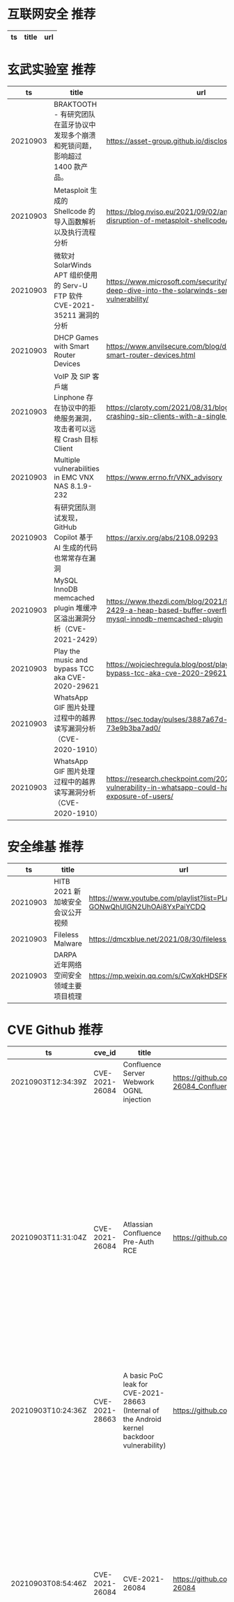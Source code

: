 # 互联网安全 推荐
| ts | title | url| 
| --- | --- | ---| 


# 玄武实验室 推荐
| ts | title | url| 
| --- | --- | ---| 
| 20210903 | BRAKTOOTH - 有研究团队在蓝牙协议中发现多个崩溃和死锁问题，影响超过 1400 款产品。 | https://asset-group.github.io/disclosures/braktooth/| 
| 20210903 | Metasploit 生成的 Shellcode 的导入函数解析以及执行流程分析 | https://blog.nviso.eu/2021/09/02/anatomy-and-disruption-of-metasploit-shellcode/| 
| 20210903 | 微软对 SolarWinds APT 组织使用的 Serv-U FTP 软件 CVE-2021-35211 漏洞的分析 | https://www.microsoft.com/security/blog/2021/09/02/a-deep-dive-into-the-solarwinds-serv-u-ssh-vulnerability/| 
| 20210903 | DHCP Games with Smart Router Devices | https://www.anvilsecure.com/blog/dhcp-games-with-smart-router-devices.html| 
| 20210903 | VoIP 及 SIP 客戶端 Linphone 存在协议中的拒绝服务漏洞，攻击者可以远程 Crash 目标 Client | https://claroty.com/2021/08/31/blog-research-crashing-sip-clients-with-a-single-slash/| 
| 20210903 | Multiple vulnerabilities in EMC VNX NAS 8.1.9-232 | https://www.errno.fr/VNX_advisory| 
| 20210903 | 有研究团队测试发现，GitHub Copilot 基于 AI 生成的代码也常常存在漏洞 | https://arxiv.org/abs/2108.09293| 
| 20210903 | MySQL InnoDB memcached plugin 堆缓冲区溢出漏洞分析（CVE-2021-2429） | https://www.thezdi.com/blog/2021/9/2/cve-2021-2429-a-heap-based-buffer-overflow-bug-in-the-mysql-innodb-memcached-plugin| 
| 20210903 | Play the music and bypass TCC aka CVE-2020-29621 | https://wojciechregula.blog/post/play-the-music-and-bypass-tcc-aka-cve-2020-29621/| 
| 20210903 | WhatsApp GIF 图片处理过程中的越界读写漏洞分析（CVE-2020-1910） | https://sec.today/pulses/3887a67d-f06b-451a-a019-73e9b3ba7ad0/| 
| 20210903 | WhatsApp GIF 图片处理过程中的越界读写漏洞分析（CVE-2020-1910） | https://research.checkpoint.com/2021/now-patched-vulnerability-in-whatsapp-could-have-led-to-data-exposure-of-users/| 


# 安全维基 推荐
| ts | title | url| 
| --- | --- | ---| 
| 20210903 | HITB 2021 新加坡安全会议公开视频 | https://www.youtube.com/playlist?list=PLmv8T5-GONwQhUlGN2UhOAi8YxPaiYCDQ| 
| 20210903 | Fileless Malware | https://dmcxblue.net/2021/08/30/fileless-malware/| 
| 20210903 | DARPA近年网络空间安全领域主要项目梳理 | https://mp.weixin.qq.com/s/CwXqkHDSFK6XMFtvOpnsjw| 


# CVE Github 推荐
| ts | cve_id | title | url | cve_detail| 
| --- | --- | --- | --- | ---| 
| 20210903T12:34:39Z | CVE-2021-26084 | Confluence Server Webwork OGNL injection | https://github.com/h3v0x/CVE-2021-26084_Confluence | | 
| 20210903T11:31:04Z | CVE-2021-26084 | Atlassian Confluence Pre-Auth RCE | https://github.com/Udyz/CVE-2021-26084 | In affected versions of Confluence Server and Data Center, an OGNL injection vulnerability exists that would allow an authenticated user, and in some instances an unauthenticated user, to execute arbitrary code on a Confluence Server or Data Center instance. The vulnerable endpoints can be accessed by a non-administrator user or unauthenticated user if ‘Allow people to sign up to create their account’ is enabled. To check whether this is enabled go to COG > User Management > User Signup Options. The affected versions are before version 6.13.23, from version 6.14.0 before 7.4.11, from version 7.5.0 before 7.11.6, and from version 7.12.0 before 7.12.5.| 
| 20210903T10:24:36Z | CVE-2021-28663 | A basic PoC leak for CVE-2021-28663 (Internal of the Android kernel backdoor vulnerability) | https://github.com/lntrx/CVE-2021-28663 | | 
| 20210903T08:54:46Z | CVE-2021-26084 | CVE-2021-26084 | https://github.com/p0nymc1/CVE-2021-26084 | In affected versions of Confluence Server and Data Center, an OGNL injection vulnerability exists that would allow an authenticated user, and in some instances an unauthenticated user, to execute arbitrary code on a Confluence Server or Data Center instance. The vulnerable endpoints can be accessed by a non-administrator user or unauthenticated user if ‘Allow people to sign up to create their account’ is enabled. To check whether this is enabled go to COG > User Management > User Signup Options. The affected versions are before version 6.13.23, from version 6.14.0 before 7.4.11, from version 7.5.0 before 7.11.6, and from version 7.12.0 before 7.12.5.| 
| 20210903T08:22:58Z | cve-2021-26084 | cve-2021-26084 EXP | https://github.com/Xc1Ym/cve_2021_26084 | In affected versions of Confluence Server and Data Center, an OGNL injection vulnerability exists that would allow an authenticated user, and in some instances an unauthenticated user, to execute arbitrary code on a Confluence Server or Data Center instance. The vulnerable endpoints can be accessed by a non-administrator user or unauthenticated user if ‘Allow people to sign up to create their account’ is enabled. To check whether this is enabled go to COG > User Management > User Signup Options. The affected versions are before version 6.13.23, from version 6.14.0 before 7.4.11, from version 7.5.0 before 7.11.6, and from version 7.12.0 before 7.12.5.| 
| 20210903T07:45:07Z | CVE-2021-26084 | CVE-2021-26084 Confluence OGNL injection | https://github.com/Loneyers/CVE-2021-26084 | In affected versions of Confluence Server and Data Center, an OGNL injection vulnerability exists that would allow an authenticated user, and in some instances an unauthenticated user, to execute arbitrary code on a Confluence Server or Data Center instance. The vulnerable endpoints can be accessed by a non-administrator user or unauthenticated user if ‘Allow people to sign up to create their account’ is enabled. To check whether this is enabled go to COG > User Management > User Signup Options. The affected versions are before version 6.13.23, from version 6.14.0 before 7.4.11, from version 7.5.0 before 7.11.6, and from version 7.12.0 before 7.12.5.| 
| 20210903T07:37:12Z | CVE-2021-26084 | OGNL Injection in Confluence server version < 7.12.5 | https://github.com/mr-r3bot/Confluence-CVE-2021-26084 | In affected versions of Confluence Server and Data Center, an OGNL injection vulnerability exists that would allow an authenticated user, and in some instances an unauthenticated user, to execute arbitrary code on a Confluence Server or Data Center instance. The vulnerable endpoints can be accessed by a non-administrator user or unauthenticated user if ‘Allow people to sign up to create their account’ is enabled. To check whether this is enabled go to COG > User Management > User Signup Options. The affected versions are before version 6.13.23, from version 6.14.0 before 7.4.11, from version 7.5.0 before 7.11.6, and from version 7.12.0 before 7.12.5.| 
| 20210903T06:47:16Z | CVE-2021-3129 | Laravel <= v8.4.2 debug mode: Remote code execution (CVE-2021-3129) | https://github.com/zhzyker/CVE-2021-3129 | Ignition before 2.5.2, as used in Laravel and other products, allows unauthenticated remote attackers to execute arbitrary code because of insecure usage of file_get_contents() and file_put_contents(). This is exploitable on sites using debug mode with Laravel before 8.4.2.| 
| 20210903T05:32:52Z | CVE-2021-3019 | Null | https://github.com/qiezi-maozi/CVE-2021-3019-Lanproxy | ffay lanproxy 0.1 allows Directory Traversal to read /../conf/config.properties to obtain credentials for a connection to the intranet.| 
| 20210903T03:46:18Z | CVE-2021-09 | Just testing if some bot will do some action here LOL | https://github.com/zeroc00I/CVE-2021-09-03 | 未查询到CVE信息| 


# klee on Github 推荐
| ts | title | url | stars | forks| 
| --- | --- | --- | --- | ---| 
| 20210903T12:21:17Z | Null | https://github.com/pansilup/cgc-prgs-for-klee-seed-mode | 0 | 0| 
| 20210903T12:16:16Z | An open-source Chinese font derived from Fontworks% Klee One. 一款基于 FONTWORKS 的 Klee One 的开源中文字体。 | https://github.com/lxgw/LxgwWenKai | 2710 | 69| 
| 20210903T05:57:00Z | A personnal UI library made as an excuse to have a published UI package | https://github.com/Liinkiing/klee | 13 | 1| 


# s2e on Github 推荐
| ts | title | url | stars | forks| 
| --- | --- | --- | --- | ---| 


# exploit on Github 推荐
| ts | title | url | stars | forks| 
| --- | --- | --- | --- | ---| 
| 20210903T12:45:50Z | A template-based lowerer for RDF repositories exploiting Apache Velocity. | https://github.com/cefriel/rdf-lowerer | 1 | 0| 
| 20210903T12:35:14Z | This repository is primarily maintained by Omar Santos and includes thousands of resources related to ethical hacking  / penetration testing, digital forensics and incident response (DFIR), vulnerability research, exploit development, reverse engineering, and more. | https://github.com/The-Art-of-Hacking/h4cker | 9978 | 1667| 
| 20210903T12:06:19Z | Null | https://github.com/dottorvenom/exploitation | 0 | 0| 
| 20210903T12:03:17Z | Open-Source Vulnerability Intelligence Center - Unified source of vulnerability, exploit and threat Intelligence feeds | https://github.com/Patrowl/PatrowlHearsData | 29 | 15| 
| 20210903T11:31:47Z | PKU-Exploit | https://github.com/xxycfhb/xxycfhb.github.io | 0 | 0| 
| 20210903T11:06:31Z | Project made for the course Deep Learning at the University of Trento in collaboration with @jacklazze . The project consists of developing a neural network to exploit the tasks of Attribute Recognition and Person Re-identification on the dataset Market-1501.  | https://github.com/DarioFabiani/Deep_Learnin_Project_Attribute_Recognition_and_Person_Re-Identification | 0 | 0| 
| 20210903T10:06:34Z | Multi camera gathering and exploiting tool | https://github.com/M0tHs3C/Argo | 31 | 14| 
| 20210903T09:53:37Z | Octagon is a fully fledged modular server sided anti exploit designed to detect many exploits reliably without interrupting user experience. | https://github.com/SilentsReplacement/Octagon | 2 | 1| 
| 20210903T09:44:38Z | Null | https://github.com/ngovinhhuy/Crossfire-oscp-exploit | 0 | 0| 
| 20210903T09:30:00Z | The official Exploit Database repository | https://github.com/offensive-security/exploitdb | 6418 | 1784| 


# backdoor on Github 推荐
| ts | title | url | stars | forks| 
| --- | --- | --- | --- | ---| 
| 20210903T12:05:56Z | A practical experiment on supply-chain security using reproducible builds | https://github.com/kpcyrd/i-probably-didnt-backdoor-this | 73 | 2| 
| 20210903T12:03:17Z | Pupy is an opensource, cross-platform (Windows, Linux, OSX, Android) remote administration and post-exploitation tool mainly written in python | https://github.com/n1nj4sec/pupy | 6535 | 1654| 
| 20210903T11:26:30Z | Null | https://github.com/fatih98/backdoor | 1 | 1| 
| 20210903T10:33:49Z | An Awesome curated list of backdoor learning resources | https://github.com/Billy1900/Backdoor-Learning | 1 | 0| 
| 20210903T10:24:36Z | A basic PoC leak for CVE-2021-28663 (Internal of the Android kernel backdoor vulnerability) | https://github.com/lntrx/CVE-2021-28663 | 14 | 4| 
| 20210903T08:44:41Z | A curated list of backdoor learning resources | https://github.com/THUYimingLi/backdoor-learning-resources | 304 | 56| 
| 20210903T08:23:38Z | Null | https://github.com/hsx479/seq-backdoor | 0 | 0| 
| 20210903T00:07:55Z | Null | https://github.com/datuanho2k9/backdoor-chatapp | 0 | 0| 


# symbolic execution on Github 推荐
| ts | title | url | stars | forks| 
| --- | --- | --- | --- | ---| 


# big4 on Github 推荐
| ts | title | url | stars | forks| 
| --- | --- | --- | --- | ---| 


# fuzz on Github 推荐
| ts | title | url | stars | forks| 
| --- | --- | --- | --- | ---| 
| 20210903T12:37:33Z | Null | https://github.com/Altair-Bueno/fuzzy-disco | 0 | 1| 
| 20210903T12:31:39Z | Null | https://github.com/VeriBlock/fuzz-corpus | 1 | 1| 
| 20210903T12:15:46Z | OSS-Fuzz - continuous fuzzing for open source software. | https://github.com/google/oss-fuzz | 6623 | 1354| 
| 20210903T12:06:06Z | Software: The Hierarchical Fuzzy Inference Tree Software Toolbox is a function approximation and feature selection tool that uses genetic programming for constructing a tree-like structure to construct an adaptive multi-layer perceptron. This standalone software toolbox solves prediction problems. The developed algorithm performs multiobjective in which it adaptively creates a simple model with high generalization ability. | https://github.com/vojha-code/Hierarchical-Fuzzy-Tree | 1 | 0| 
| 20210903T11:58:34Z | DDRFuzz is a fuzzing system based on a seq2seq model to generate valuable seed corpus. | https://github.com/kppw99/ddrfuzz | 2 | 1| 
| 20210903T11:52:11Z | The first concolic fuzzer in detecting vulnerabilities in EOSIO smart contracts. | https://github.com/ICSE2022-887/WASAI | 0 | 0| 
| 20210903T11:48:06Z | Null | https://github.com/nhsd-exeter/dos-service-fuzzy-search-api | 1 | 0| 
| 20210903T11:47:21Z | SSL and TLS protocol test suite and fuzzer | https://github.com/tlsfuzzer/tlsfuzzer | 391 | 88| 
| 20210903T11:30:56Z | Null | https://github.com/zyrouge/fuzzle | 0 | 1| 
| 20210903T11:20:35Z | The first open-source AI-driven tool for automatically generating system-level test cases (also known as fuzzing) for web/enterprise applications. Currently targeting whitebox and blackbox testing of REST APIs. | https://github.com/EMResearch/EvoMaster | 181 | 36| 



# 日更新程序
